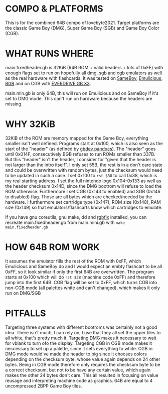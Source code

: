 
COMPO & PLATFORMS
=================

This is for the combined 64B compo of lovebyte2021.
Target platforms are the classic Game Boy (DMG), Super Game Boy (SGB) and Game Boy Color (CGB).


WHAT RUNS WHERE
===============

main.fixedheader.gb is 32KiB (64B ROM + valid headers + lots of 0xFF) with enough flags set to run on hopefully all dmg, sgb and cgb emulators as well as the real hardware with flashcards.
It was tested on [SameBoy][], [Emulicious][], [BGB][] and on CGB with [EVERDRIVE GB X3][edgbx3].

main.min.gb is only 64B, this will run on Emulicious and on SameBoy if it's set to DMG mode. This can't run on hardware because the headers are missing.


WHY 32KiB
=========

32KiB of the ROM are memory mapped for the Game Boy, everything smaller isn't well defined.
Programs start at 0x100, which is also seen as the start of the "header" (as defined by [gbdev pandocs][doc]).
The "header" goes until 0x014F, consecutively BGB refuses to run ROMs smaller than 337B.
But this "header" isn't the header, I consider for "given that the header is not larger than the intro itself".
I only set 55B, the rest is in a don't care state and could be overwritten with random bytes, just the checksum would need to be updated in such a case.
I set 0x100 to `rst $38` to call 0x38, which is my real starting address.
I set the full nintendo logo 0x104-0x133 as well as the header checksum 0x14D, since the DMG bootrom will refuse to load the ROM otherwise.
Furthermore I set CGB (0x143 to enabled) and SGB (0x146 to disabled) flag.
Those are all bytes which are checked/needed by the hardware.
I furthermore set cartridge type (0x147), ROM size (0x148), RAM size (0x149) so that emulators/flashcarts know which cartridges to emulate.

If you have gnu coreutils, gnu make, dd and [rgbfix][] installed, you can recreate main.fixedheader.gb from main.mini.gb with `make main.fixedheader.gb`


HOW 64B ROM WORK
================

It assumes the emulator fills the rest of the ROM with 0xFF, which Emulicious and SameBoy do and I would expect an embty flashcart to be all 0xFF, so it look similar if only the first 64B are overwritten.
The program starts at 0x100 which will do `rst $38` (machine code 0xFF) and therefore jump into the first 64B.
CGB flag will be set to 0xFF, which turns CGB into non-CGB mode (all palettes white and can't changed), which makes it only run on DMG/SGB


PITFALLS
========

Targeting three systems with different bootroms was certainly not a good idea.
There isn't much, I can rely on, I use that they all set the upper tiles to all white, that's pretty much it.
Targeting DMG makes it necessary to wait for vblank to turn ofo the display.
Targeting CGB in CGB mode makes it neccessary to set up a palette, since it sets everything to white.
CGB in DMG mode would've made the header to big since it chooses colors depending on the checksum byte, whose value again depends on 24 other bytes.
Being in CGB mode therefore only requires the checksum byte to be a correct checksum, but not to be have any certain value, which again  makes the other 24 bytes don't care.
This all resulted in focusing on value reusage and interpreting machine code as graphics.
64B are equal to 4 uncompressed 2BPP Game Boy tiles.


[SameBoy]: https://sameboy.github.io/
[Emulicious]: https://emulicious.net/
[BGB]: https://bgb.bircd.org/
[edgbx3]: https://everdrive.me/cartridges/edgbx3.html
[doc]: https://gbdev.io/pandocs/#the-cartridge-header
[rgbfix]: https://rgbds.gbdev.io/docs/v0.4.2/rgbfix.1